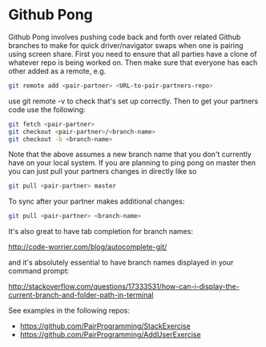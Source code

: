 Github Pong
============

Github Pong involves pushing code back and forth over related Github branches to make for quick driver/navigator swaps when one is pairing using screen share.  First you need to ensure that all parties have a clone of whatever repo is being worked on.  Then make sure that everyone has each other added as a remote, e.g. 

```sh
git remote add <pair-partner> <URL-to-pair-partners-repo>
```
use git remote -v to check that's set up correctly.  Then to get your partners code use the following:

```sh
git fetch <pair-partner>
git checkout <pair-partner>/<branch-name>
git checkout -b <branch-name>
```

Note that the above assumes a new branch name that you don't currently have on your local system.  If you are planning to ping pong on master then you can just pull your partners changes in directly like so

```sh
git pull <pair-partner> master
```

To sync after your partner makes additional changes:

```sh
git pull <pair-partner> <branch-name>
```

It's also great to have tab completion for branch names:

http://code-worrier.com/blog/autocomplete-git/

and it's absolutely essential to have branch names displayed in your command prompt:

http://stackoverflow.com/questions/17333531/how-can-i-display-the-current-branch-and-folder-path-in-terminal

See examples in the following repos:

* https://github.com/PairProgramming/StackExercise
* https://github.com/PairProgramming/AddUserExercise
